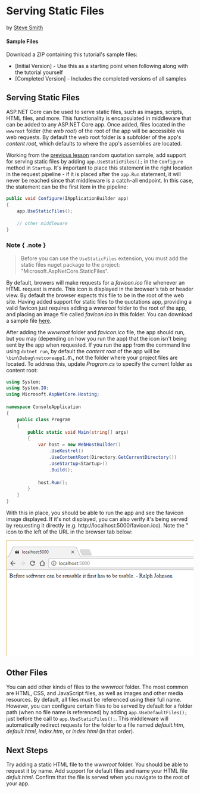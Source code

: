 # Serving Static Files
by [Steve Smith](http://deviq.com/me/steve-smith)

#### Sample Files
Download a ZIP containing this tutorial's sample files:
- [Initial Version] - Use this as a starting point when following along with the tutorial yourself
- [Completed Version] - Includes the completed versions of all samples

## Serving Static Files

ASP.NET Core can be used to serve static files, such as images, scripts, HTML files, and more. This functionality is encapsulated in middleware that can be added to any ASP.NET Core app. Once added, files located in the ``wwwroot`` folder (the *web root*) of the root of the app will be accessible via web requests. By default the web root folder is a subfolder of the app's *content root*, which defaults to where the app's assemblies are located.

Working from the [previous lesson](middleware-basic.md) random quotation sample, add support for serving static files by adding ``app.UseStaticFiles();`` in the ``Configure`` method in ``Startup``. It's important to place this statement in the right location in the request pipeline - if it is placed after the ``app.Run`` statement, it will never be reached since that middleware is a catch-all endpoint. In this case, the statement can be the first item in the pipeline:

```c#
public void Configure(IApplicationBuilder app)
{
    app.UseStaticFiles();

    // other middleware
}
```

### Note { .note }
> Before you can use the ``UseStaticFiles`` extension, you must add the static files nuget package to the project: "Microsoft.AspNetCore.StaticFiles".

By default, browers will make requests for a *favicon.ico* file whenever an HTML request is made. This icon is displayed in the browser's tab or header view. By default the browser expects this file to be in the root of the web site. Having added support for static files to the quotations app, providing a valid favicon just requires adding a *wwwroot* folder to the root of the app, and placing an image file called *favicon.ico* in this folder. You can download a sample file [here](samples/quotes/wwwroot/favicon.ico).

After adding the *wwwroot* folder and *favicon.ico* file, the app should run, but you may (depending on how you run the app) that the icon isn't being sent by the app when requested. If you run the app from the command line using ``dotnet run``, by default the *content root* of the app will be ``\bin\Debug\netcoreapp1.0\``, not the folder where your project files are located. To address this, update *Program.cs* to specify the current folder as content root:

```c#
using System;
using System.IO;
using Microsoft.AspNetCore.Hosting;

namespace ConsoleApplication
{
    public class Program
    {
        public static void Main(string[] args)
        {
            var host = new WebHostBuilder()
                .UseKestrel()
                .UseContentRoot(Directory.GetCurrentDirectory())
                .UseStartup<Startup>()
                .Build();

            host.Run();
        }
    }
}
```

With this in place, you should be able to run the app and see the favicon image displayed. If it's not displayed, you can also verify it's being served by requesting it directly (e.g. http://localhost:5000/favicon.ico). Note the " icon to the left of the URL in the browser tab below:

![Browser with favicon](images/browser-favicon.png)

## Other Files

You can add other kinds of files to the *wwwroot* folder. The most common are HTML, CSS, and JavaScript files, as well as images and other media resources. By default, all files must be referenced using their full name. However, you can configure certain files to be served by default for a folder path (when no file name is referenced) by adding ``app.UseDefaultFiles();`` just before the call to ``app.UseStaticFiles();``. This middleware will automatically redirect requests for the folder to a file named *default.htm*, *default.html*, *index.htm*, or *index.html* (in that order).

## Next Steps

Try adding a static HTML file to the *wwwroot* folder. You should be able to request it by name. Add support for default files and name your HTML file *defult.html*. Confirm that the file is served when you navigate to the root of your app.
